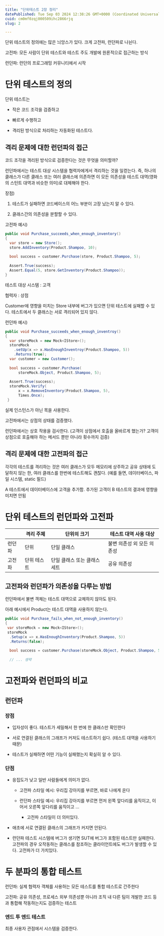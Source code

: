 ```yaml
---
title: "단위테스트 2장 정리"
datePublished: Tue Sep 03 2024 12:38:26 GMT+0000 (Coordinated Universal Time)
cuid: cm0mf0zqj000509ihc2866rjq
slug: 2

---
```


단위 테스트의 정의에는 많은 늬앙스가 있다. 크게 고전파, 런던파로 나뉜다.

고전파: 모든 사람이 단위 테스트와 테스트 주도 개발에 원론적으로 접근하는 방식

런던파: 런던의 프로그래밍 커뮤니티에서 시작

# 단위 테스트의 정의

단위 테스트는

* 작은 코드 조각을 검증하고
    
* 빠르게 수행하고
    
* 격리된 방식으로 처리하는 자동화된 테스트다.
    

## 격리 문제에 대한 런던파의 접근

코드 조각을 격리된 방식으로 검증한다는 것은 무엇을 의미할까?

런던파에서는 테스트 대상 시스템을 협력자에게서 격리하는 것을 일컫는다. 즉, 하나의 클래스가 다른 클래스 또는 여러 클래스에 의존하면 이 모든 의존성을 테스트 대역(영화의 스턴트 대역과 비슷한 의미)로 대체해야 한다.

장점)

1. 테스트가 실패하면 코드베이스의 어느 부분이 고장 났는지 알 수 있다.
    
2. 클래스간의 의존성을 분할할 수 있다.
    

고전파 예시)

```csharp
public void Purchase_succeeds_when_enough_inventory()
{
  var store = new Store();
  store.AddInventory(Product.Shampoo, 10);
  
  bool success = customer.Purchase(store, Product.Shampoo, 5);
  
  Assert.True(success);
  Assert.Equal(5, store.GetInventory(Product.Shampoo));
}
```

테스트 대상 시스템 : 고객

협력자 : 상점

Customer에 영향을 미치는 Store 내부에 버그가 있으면 단위 테스트에 실패할 수 있다. 테스트에서 두 클래스는 서로 격리되어 있지 않다.

런던파 예시)

```csharp
public void Purchase_succeeds_when_enough_inventroy()
{
  var storeMock = new Mock<IStore>();
  storeMock
    .setUp(x => x.HasEnoughInventroy(Product.Shampoo, 5))
    .Returns(true);
  var customer = new Customer();
  
  bool success = customer.Purchase(
      storeMock.Object, Product.Shampoo, 5);
      
  Assert.True(success);
  storeMock.Verify(
      x = x.RemoveInventory(Product.Shampoo, 5),
      Times.Once);
 }

```

실제 인스턴스가 아닌 목을 사용한다.

고전파에서는 상점의 상태를 검증했다.

런던파에서는 상호 작용을 검사한다. (고객이 상점에서 호출을 올바르게 했는가? 고객이 상점으로 호출해야 하는 메서드 뿐만 아니라 횟수까지 검증)

## 격리 문제에 대한 고전파의 접근

각각의 테스트를 격리하는 것은 여러 클래스가 모두 메모리에 상주하고 공유 상태에 도달하지 않는 한, 여러 클래스를 한번에 테스트해도 괜찮다. (예를 들면, 데이터베이스, 파일 시스템, static 필드)

A 테스트에서 데이터베이스에 고객을 추가함. 추가된 고객이 B 테스트의 결과에 영향을 미치면 안됨

# 단위 테스트의 런던파와 고전파

|  | 격리 주체 | 단위의 크기 | 테스트 대역 사용 대상 |
| --- | --- | --- | --- |
| 런던파 | 단위 | 단일 클래스 | 불변 의존성 외 모든 의존성 |
| 고전파 | 단위 테스트 | 단일 클래스 또는 클래스 세트 | 공유 의존성 |

## 고전파와 런던파가 의존성을 다루는 방법

런던파에서 불변 객체는 테스트 대역으로 교체하지 않아도 된다.

아래 예시에서 Product는 테스트 대역을 사용하지 않는다.

```csharp
public void Purchase_fails_when_not_enough_inventory()
{ 
 var storeMock = new Mock<IStore>();
 storeMock
  .Setup(x => x.HasEnoughInventory(Product.Shampoo, 5))
  .Returns(false);
  
  bool success = customer.Purchase(storeMock.Object, Product.Shampoo, 5);
  
  // ... 생략
```

# 고전파와 런던파의 비교

## 런던파

### 장점

* 입자성이 좋다. 테스트가 세밀해서 한 번에 한 클래스만 확인한다
    
* 서로 연결된 클래스의 그래프가 커져도 테스트하기 쉽다. (테스트 대역을 사용하기 때문)
    
* 테스트가 실패하면 어떤 기능이 실패했는지 확실히 알 수 있다.
    

### 단점

* 응집도가 낮고 일반 사람들에게 의미가 없다.
    
    * 고전파 스타일 예시: 우리집 강아지를 부르면, 바로 나에게 온다
        
    * 런던파 스타일 예시: 우리집 강아지를 부르면 먼저 왼쪽 앞다리를 움직이고, 이어서 오른쪽 앞다리를 움직이고 …
        
        * 고전파 스타일이 더 의미있다.
            
* 애초에 서로 연결된 클래스의 그래프가 커지면 안된다.
    
* 런던파 테스트 시스템에 버그가 생기면 SUT에 버그가 포함된 테스트만 실패한다. 고전파의 경우 오작동하는 클래스를 참조하는 클라이언트에도 버그가 발생할 수 있다. 고전파가 더 가치있다.
    

# 두 분파의 통합 테스트

런던파: 실제 협력자 객체를 사용하는 모든 테스트를 통합 테스트로 간주한다

고전파: 공유 의존성, 프로세스 외부 의존성뿐 아니라 조직 내 다른 팀이 개발한 코드 등과 통합해 작동하는지도 검증하는 테스트

### 엔드 투 엔드 테스트

최종 사용자 관점에서 시스템을 검증한다.